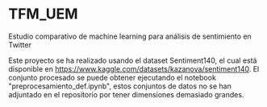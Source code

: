 # TFM_UEM
Estudio comparativo de machine learning para análisis de sentimiento en Twitter


Este proyecto se ha realizado usando el dataset Sentiment140, el cual está disponible en https://www.kaggle.com/datasets/kazanova/sentiment140. El conjunto procesado se puede obtener ejecutando el notebook "preprocesamiento_def.ipynb", estos conjuntos de datos no se han adjuntado en el repositorio por tener dimensiones demasiado grandes.
